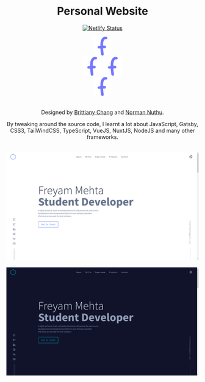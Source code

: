 <h1 align="center"> Personal Website </h1>
<div align="center">

[![Netlify Status](https://api.netlify.com/api/v1/badges/5ed130dd-81aa-4139-9892-0467d40d82c1/deploy-status)](https://app.netlify.com/sites/freyam/deploys)

<img src="https://github.com/freyam/website/blob/main/static/images/banner/f-logo.png?raw=true" width="50" height="50">
<br>
<img src="https://github.com/freyam/website/blob/main/static/images/banner/f-logo.png?raw=true" width="50" height="50">
<img src="https://github.com/freyam/website/blob/main/static/images/banner/f-logo.png?raw=true" width="50" height="50">
<br>
<img src="https://github.com/freyam/website/blob/main/static/images/banner/f-logo.png?raw=true" width="50" height="50">

<br>
<br>

Designed by [Brittiany Chang](https://brittanychiang.com/) and [Norman Nuthu](https://normann.netlify.app/).

By tweaking around the source code, I learnt a lot about JavaScript, Gatsby, CSS3, TailWindCSS, TypeScript, VueJS, NuxtJS, NodeJS and many other frameworks.

<br>

<img src="https://github.com/freyam/website/blob/main/static/images/banner/banner-light.png?raw=true">

<br>
<br>

<img src="https://github.com/freyam/website/blob/main/static/images/banner/banner-dark.png?raw=true">

</div>
